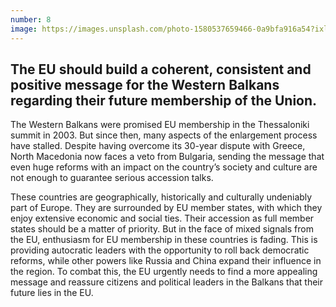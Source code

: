 ```yaml
---
number: 8
image: https://images.unsplash.com/photo-1580537659466-0a9bfa916a54?ixlib=rb-1.2.1&ixid=MnwxMjA3fDB8MHxwaG90by1wYWdlfHx8fGVufDB8fHx8&auto=format&fit=crop&w=987&q=80
---
```


## The EU should build a coherent, consistent and positive message for the __Western Balkans__ regarding their __future membership__ of the Union.

The Western Balkans were promised EU membership in the Thessaloniki summit in 2003. But since then, many aspects of the enlargement process have stalled. Despite having overcome its 30-year dispute with Greece, North Macedonia now faces a veto from Bulgaria, sending the message that even huge reforms with an impact on the country’s society and culture are not enough to guarantee serious accession talks.

These countries are geographically, historically and culturally undeniably part of Europe. They are surrounded by EU member states, with which they enjoy extensive economic and social ties. Their accession as full member states should be a matter of priority. But in the face of mixed signals from the EU, enthusiasm for EU membership in these countries is fading. This is providing autocratic leaders with the opportunity to roll back democratic reforms, while other powers like Russia and China expand their influence in the region. To combat this, the EU urgently needs to find a more appealing message and reassure citizens and political leaders in the Balkans that their future lies in the EU.
